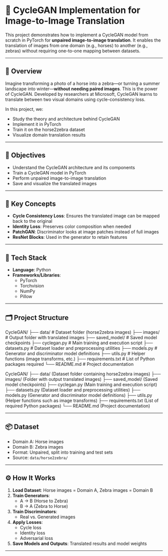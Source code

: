 # 🎨 CycleGAN Implementation for Image-to-Image Translation

This project demonstrates how to implement a CycleGAN model from scratch in PyTorch for **unpaired image-to-image translation**. It enables the translation of images from one domain (e.g., horses) to another (e.g., zebras) without requiring one-to-one mapping between datasets.

---

## 📌 Overview

Imagine transforming a photo of a horse into a zebra—or turning a summer landscape into winter—**without needing paired images**. This is the power of CycleGAN. Developed by researchers at Microsoft, CycleGAN learns to translate between two visual domains using cycle-consistency loss.

In this project, we:
- Study the theory and architecture behind CycleGAN
- Implement it in PyTorch
- Train it on the horse2zebra dataset
- Visualize domain translation results

---

## 🎯 Objectives

- Understand the CycleGAN architecture and its components
- Train a CycleGAN model in PyTorch
- Perform unpaired image-to-image translation
- Save and visualize the translated images

---

## 🧠 Key Concepts

- **Cycle Consistency Loss**: Ensures the translated image can be mapped back to the original
- **Identity Loss**: Preserves color composition when needed
- **PatchGAN**: Discriminator looks at image patches instead of full images
- **ResNet Blocks**: Used in the generator to retain features

---

## 🧰 Tech Stack

- **Language**: Python
- **Frameworks/Libraries**:
  - PyTorch
  - Torchvision
  - NumPy
  - Pillow

---

## 🗂️ Project Structure

CycleGAN/
├── data/                 # Dataset folder (horse2zebra images)
├── images/               # Output folder with translated images
├── saved_model/          # Saved model checkpoints
├── cyclegan.py           # Main training and execution script
├── datasets.py           # Dataset loader and preprocessing utilities
├── models.py             # Generator and discriminator model definitions
├── utils.py              # Helper functions (image transforms, etc.)
├── requirements.txt      # List of Python packages required
└── README.md             # Project documentation

CycleGAN/
   ├── data/             (Dataset folder containing horse2zebra images)
   ├── images/           (Folder with output translated images)
   ├── saved_model/      (Saved model checkpoints)
   ├── cyclegan.py       (Main training and execution script)
   ├── datasets.py       (Dataset loader and preprocessing utilities)
   ├── models.py         (Generator and discriminator model definitions)
   ├── utils.py          (Helper functions such as image transforms)
   ├── requirements.txt  (List of required Python packages)
   └── README.md         (Project documentation)




---

## 📦 Dataset

- Domain A: Horse images  
- Domain B: Zebra images  
- Format: Unpaired, split into training and test sets  
- Source: `data/horse2zebra/`

---

## ⚙️ How It Works

1. **Load Dataset**: Horse images = Domain A, Zebra images = Domain B  
2. **Train Generators**:  
   - A → B (Horse to Zebra)  
   - B → A (Zebra to Horse)  
3. **Train Discriminators**:  
   - Real vs. Generated images  
4. **Apply Losses**:  
   - Cycle loss  
   - Identity loss  
   - Adversarial loss  
5. **Save Models and Outputs**: Translated results and model weights

---
